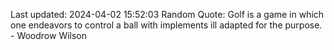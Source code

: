 Last updated: 2024-04-02 15:52:03
Random Quote: Golf is a game in which one endeavors to control a ball with implements ill adapted for the purpose. - Woodrow Wilson